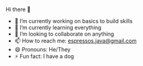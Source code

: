  Hi there 👋

- 🔭 I’m currently working on basics to build skills
- 🌱 I’m currently learning everything
- 👯 I’m looking to collaborate on anything
- 📫 How to reach me: espressos.java@gmail.com
- 😄 Pronouns: He/They
- ⚡ Fun fact: I have a dog
